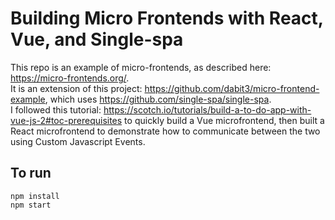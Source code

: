 # Building Micro Frontends with React, Vue, and Single-spa
This repo is an example of micro-frontends, as described here: https://micro-frontends.org/.    
It is an extension of this project: https://github.com/dabit3/micro-frontend-example, which uses https://github.com/single-spa/single-spa.  
I followed this tutorial: https://scotch.io/tutorials/build-a-to-do-app-with-vue-js-2#toc-prerequisites to quickly build a Vue microfrontend, then built a React microfrontend to demonstrate how to communicate between the two using Custom Javascript Events.  
## To run
```
npm install
npm start
```
